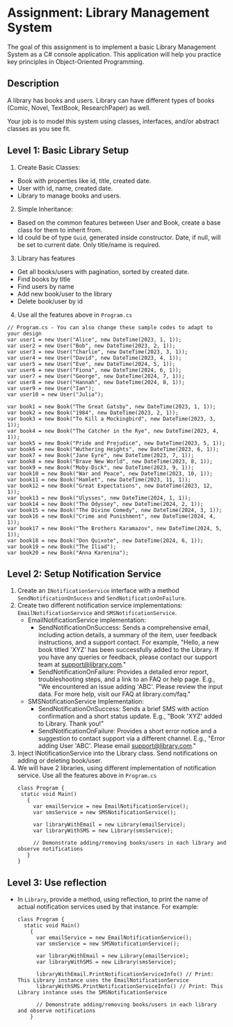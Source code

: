 # Assignment: Library Management System

The goal of this assignment is to implement a basic Library Management System as a C# console application. This application will help you practice key principles in Object-Oriented Programming.

## Description

A library has books and users. Library can have different types of books (Comic, Novel, TextBook, ResearchPaper) as well.

Your job is to model this system using classes, interfaces, and/or abstract classes as you see fit.

## Level 1: Basic Library Setup
1. Create Basic Classes:
- Book with properties like id, title, created date.
- User with id, name, created date.
- Library to manage books and users.
2. Simple Inheritance:
- Based on the common features between User and Book, create a base class for them to inherit from.
- Id could be of type `Guid`, generated inside constructor. Date, if null, will be set to current date. Only title/name is required.
3. Library has features
- Get all books/users with pagination, sorted by created date.
- Find books by title
- Find users by name
- Add new book/user to the library
- Delete book/user by id
4. Use all the features above in `Program.cs`
  ```
  // Program.cs - You can also change these sample codes to adapt to your design
  var user1 = new User("Alice", new DateTime(2023, 1, 1));
  var user2 = new User("Bob", new DateTime(2023, 2, 1));
  var user3 = new User("Charlie", new DateTime(2023, 3, 1));
  var user4 = new User("David", new DateTime(2023, 4, 1));
  var user5 = new User("Eve", new DateTime(2024, 5, 1));
  var user6 = new User("Fiona", new DateTime(2024, 6, 1));
  var user7 = new User("George", new DateTime(2024, 7, 1));
  var user8 = new User("Hannah", new DateTime(2024, 8, 1));
  var user9 = new User("Ian");
  var user10 = new User("Julia");

  var book1 = new Book("The Great Gatsby", new DateTime(2023, 1, 1));
  var book2 = new Book("1984", new DateTime(2023, 2, 1));
  var book3 = new Book("To Kill a Mockingbird", new DateTime(2023, 3, 1));
  var book4 = new Book("The Catcher in the Rye", new DateTime(2023, 4, 1));
  var book5 = new Book("Pride and Prejudice", new DateTime(2023, 5, 1));
  var book6 = new Book("Wuthering Heights", new DateTime(2023, 6, 1));
  var book7 = new Book("Jane Eyre", new DateTime(2023, 7, 1));
  var book8 = new Book("Brave New World", new DateTime(2023, 8, 1));
  var book9 = new Book("Moby-Dick", new DateTime(2023, 9, 1));
  var book10 = new Book("War and Peace", new DateTime(2023, 10, 1));
  var book11 = new Book("Hamlet", new DateTime(2023, 11, 1));
  var book12 = new Book("Great Expectations", new DateTime(2023, 12, 1));
  var book13 = new Book("Ulysses", new DateTime(2024, 1, 1));
  var book14 = new Book("The Odyssey", new DateTime(2024, 2, 1));
  var book15 = new Book("The Divine Comedy", new DateTime(2024, 3, 1));
  var book16 = new Book("Crime and Punishment", new DateTime(2024, 4, 1));
  var book17 = new Book("The Brothers Karamazov", new DateTime(2024, 5, 1));
  var book18 = new Book("Don Quixote", new DateTime(2024, 6, 1));
  var book19 = new Book("The Iliad");
  var book20 = new Book("Anna Karenina");
  ```
## Level 2: Setup Notification Service
1. Create an `INotificationService` interface with a method `SendNotificationOnSucess` and `SendNotificationOnFailure`.
2. Create two different notification service implementations: `EmailNotificationService` and `SMSNotificationService`.
   - EmailNotificationService implementation:
      - SendNotificationOnSuccess: Sends a comprehensive email, including action details, a summary of the item, user feedback instructions, and a support contact. For example, "Hello, a new book titled 'XYZ' has been successfully added to the Library. If you have any queries or feedback, please contact our support team at support@library.com."
      - SendNotificationOnFailure: Provides a detailed error report, troubleshooting steps, and a link to an FAQ or help page. E.g., "We encountered an issue adding 'ABC'. Please review the input data. For more help, visit our FAQ at library.com/faq." 
   - SMSNotificationService Implementation:
     - SendNotificationOnSuccess: Sends a brief SMS with action confirmation and a short status update. E.g., "Book 'XYZ' added to Library. Thank you!"
     - SendNotificationOnFailure: Provides a short error notice and a suggestion to contact support via a different channel. E.g., "Error adding User 'ABC'. Please email support@library.com." 
3. Inject INotificationService into the Library class. Send notifications on adding or deleting book/user.
4. We will have 2 libraries, using different implementation of notification service. Use all the features above in `Program.cs`
   ```
   class Program {
    static void Main()
      {
        var emailService = new EmailNotificationService();
        var smsService = new SMSNotificationService();

        var libraryWithEmail = new Library(emailService);
        var libraryWithSMS = new Library(smsService);

        // Demonstrate adding/removing books/users in each library and observe notifications
      }
   }
   ```

## Level 3: Use reflection 
- In `Library`, provide a method, using reflection, to print the name of actual notification services used by that instance. For example:
  ```
  class Program {
    static void Main()
      {
        var emailService = new EmailNotificationService();
        var smsService = new SMSNotificationService();

        var libraryWithEmail = new Library(emailService);
        var libraryWithSMS = new Library(smsService);

        libraryWithEmail.PrintNotificationServiceInfo() // Print: This Library instance uses the EmailNotificationService
        libraryWithSMS.PrintNotificationServiceInfo() // Print: This Library instance uses the SMSNotificationService

        // Demonstrate adding/removing books/users in each library and observe notifications
      }
  ```
